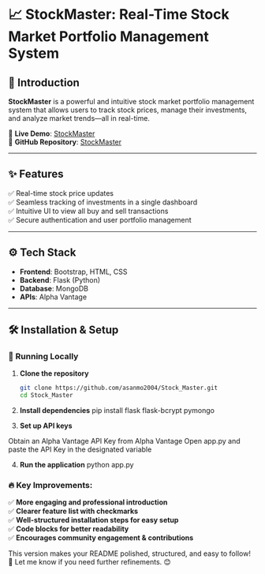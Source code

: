 # 📈 StockMaster: Real-Time Stock Market Portfolio Management System

## 📌 Introduction

**StockMaster** is a powerful and intuitive stock market portfolio management system that allows users to track stock prices, manage their investments, and analyze market trends—all in real-time.  

🔗 **Live Demo**: [StockMaster](https://stock-master-2.onrender.com/)  
📂 **GitHub Repository**: [StockMaster](https://github.com/asanmo2004/Stock_Master)  

---

## ✨ Features

✅ Real-time stock price updates  
✅ Seamless tracking of investments in a single dashboard  
✅ Intuitive UI to view all buy and sell transactions  
✅ Secure authentication and user portfolio management  

---

## ⚙️ Tech Stack

- **Frontend**: Bootstrap, HTML, CSS  
- **Backend**: Flask (Python)  
- **Database**: MongoDB  
- **APIs**: Alpha Vantage  

---

## 🛠️ Installation & Setup  

### 🔹 Running Locally

1. **Clone the repository**  
   ```bash
   git clone https://github.com/asanmo2004/Stock_Master.git
   cd Stock_Master

2. **Install dependencies**
   pip install flask flask-bcrypt pymongo

3. **Set up API keys**

Obtain an Alpha Vantage API Key from Alpha Vantage
Open app.py and paste the API Key in the designated variable

4. **Run the application** 
     python app.py

### 🔥 Key Improvements:

✅ **More engaging and professional introduction**  
✅ **Clearer feature list with checkmarks**  
✅ **Well-structured installation steps for easy setup**  
✅ **Code blocks for better readability**  
✅ **Encourages community engagement & contributions**  

This version makes your README polished, structured, and easy to follow! 🚀 Let me know if you need further refinements. 😊
